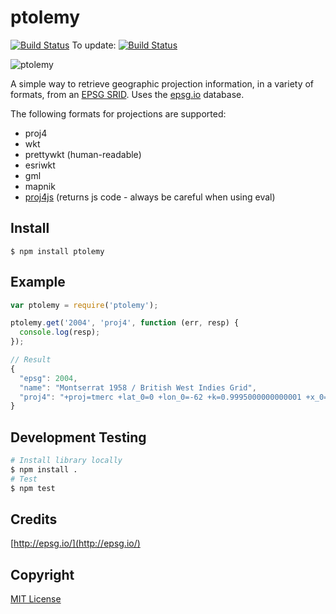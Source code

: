 # ptolemy
[![Build Status](http://img.shields.io/travis/Skycatch/ptolemy.svg?style=flat-square)](https://travis-ci.org/Skycatch/ptolemy)
To update: [![Build Status](http://img.shields.io/npm/v/ptolemy.svg?style=flat-square)](https://www.npmjs.org/package/ptolemy)

![ptolemy](http://i.imgur.com/OEqohGJ.png)

A simple way to retrieve geographic projection information, in a variety of formats, from an [EPSG SRID](http://en.wikipedia.org/wiki/SRID). Uses the [epsg.io](http://epsig.io/about/) database.

The following formats for projections are supported:
 
 * proj4
 * wkt
 * prettywkt (human-readable)
 * esriwkt
 * gml
 * mapnik
 * [proj4js](http://proj4js.org/) (returns js code - always be careful when using eval)

Install
-------

```
$ npm install ptolemy
```

Example
-----

```js
var ptolemy = require('ptolemy');

ptolemy.get('2004', 'proj4', function (err, resp) {
  console.log(resp);
});

// Result
{
  "epsg": 2004,
  "name": "Montserrat 1958 / British West Indies Grid",
  "proj4": "+proj=tmerc +lat_0=0 +lon_0=-62 +k=0.9995000000000001 +x_0=400000 +y_0=0 +ellps=clrk80 +towgs84=174,359,365,0,0,0,0 +units=m +no_defs"
}
```

Development Testing
-------
```sh
# Install library locally
$ npm install .
# Test
$ npm test
```

Credits
---------
[http://epsg.io/](http://epsg.io/)

Copyright
---------

[MIT License](LICENSE)
